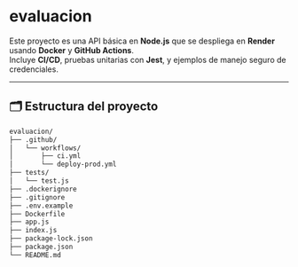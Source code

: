 # evaluacion

Este proyecto es una API básica en **Node.js** que se despliega en **Render** usando **Docker** y **GitHub Actions**.  
Incluye **CI/CD**, pruebas unitarias con **Jest**, y ejemplos de manejo seguro de credenciales.

---

## 🗂 Estructura del proyecto

```bash
evaluacion/
├── .github/
│   └── workflows/
│       ├── ci.yml
│       └── deploy-prod.yml
├── tests/
│   └── test.js
├── .dockerignore
├── .gitignore
├── .env.example
├── Dockerfile
├── app.js
├── index.js
├── package-lock.json
├── package.json
└── README.md
```